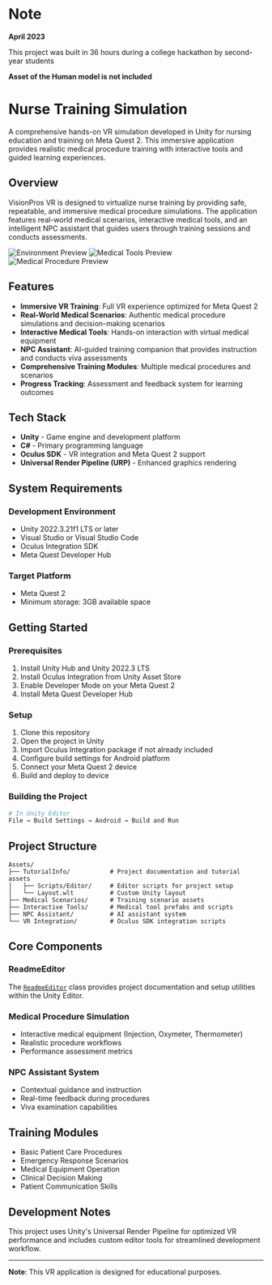 # Note
**April 2023**

This project was built in 36 hours during a college hackathon by second-year students

**Asset of the Human model is not included**

# Nurse Training Simulation

A comprehensive hands-on VR simulation developed in Unity for nursing education and training on Meta Quest 2. This immersive application provides realistic medical procedure training with interactive tools and guided learning experiences.

## Overview

VisionPros VR is designed to virtualize nurse training by providing safe, repeatable, and immersive medical procedure simulations. The application features real-world medical scenarios, interactive medical tools, and an intelligent NPC assistant that guides users through training sessions and conducts assessments.

![Environment Preview](Preview1.png)
![Medical Tools Preview](Preview2.png)
![Medical Procedure Preview](Preview3.png)


## Features

- **Immersive VR Training**: Full VR experience optimized for Meta Quest 2
- **Real-World Medical Scenarios**: Authentic medical procedure simulations and decision-making scenarios
- **Interactive Medical Tools**: Hands-on interaction with virtual medical equipment
- **NPC Assistant**: AI-guided training companion that provides instruction and conducts viva assessments
- **Comprehensive Training Modules**: Multiple medical procedures and scenarios
- **Progress Tracking**: Assessment and feedback system for learning outcomes

## Tech Stack

- **Unity** - Game engine and development platform
- **C#** - Primary programming language
- **Oculus SDK** - VR integration and Meta Quest 2 support
- **Universal Render Pipeline (URP)** - Enhanced graphics rendering

## System Requirements

### Development Environment
- Unity 2022.3.21f1 LTS or later
- Visual Studio or Visual Studio Code
- Oculus Integration SDK
- Meta Quest Developer Hub

### Target Platform
- Meta Quest 2
- Minimum storage: 3GB available space

## Getting Started

### Prerequisites
1. Install Unity Hub and Unity 2022.3 LTS
2. Install Oculus Integration from Unity Asset Store
3. Enable Developer Mode on your Meta Quest 2
4. Install Meta Quest Developer Hub

### Setup
1. Clone this repository
2. Open the project in Unity
3. Import Oculus Integration package if not already included
4. Configure build settings for Android platform
5. Connect your Meta Quest 2 device
6. Build and deploy to device

### Building the Project
```bash
# In Unity Editor
File → Build Settings → Android → Build and Run
```

## Project Structure

```
Assets/
├── TutorialInfo/           # Project documentation and tutorial assets
│   ├── Scripts/Editor/     # Editor scripts for project setup
│   └── Layout.wlt          # Custom Unity layout
├── Medical Scenarios/      # Training scenario assets
├── Interactive Tools/      # Medical tool prefabs and scripts
├── NPC Assistant/          # AI assistant system
└── VR Integration/         # Oculus SDK integration scripts
```

## Core Components

### ReadmeEditor
The [`ReadmeEditor`](Assets/TutorialInfo/Scripts/Editor/ReadmeEditor.cs) class provides project documentation and setup utilities within the Unity Editor.

### Medical Procedure Simulation
- Interactive medical equipment (Injection, Oxymeter, Thermometer)
- Realistic procedure workflows
- Performance assessment metrics

### NPC Assistant System
- Contextual guidance and instruction
- Real-time feedback during procedures
- Viva examination capabilities

## Training Modules

- Basic Patient Care Procedures
- Emergency Response Scenarios
- Medical Equipment Operation
- Clinical Decision Making
- Patient Communication Skills

## Development Notes

This project uses Unity's Universal Render Pipeline for optimized VR performance and includes custom editor tools for streamlined development workflow.



---

**Note**: This VR application is designed for educational purposes.
